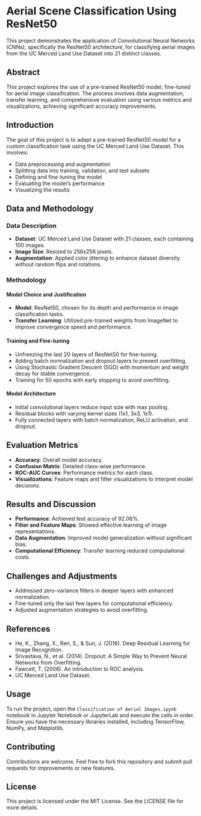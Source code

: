 # Aerial Scene Classification Using ResNet50

This project demonstrates the application of Convolutional Neural Networks (CNNs), specifically the ResNet50 architecture, for classifying aerial images from the UC Merced Land Use Dataset into 21 distinct classes.

## Abstract

This project explores the use of a pre-trained ResNet50 model, fine-tuned for aerial image classification. The process involves data augmentation, transfer learning, and comprehensive evaluation using various metrics and visualizations, achieving significant accuracy improvements.

## Introduction

The goal of this project is to adapt a pre-trained ResNet50 model for a custom classification task using the UC Merced Land Use Dataset. This involves:
- Data preprocessing and augmentation
- Splitting data into training, validation, and test subsets
- Defining and fine-tuning the model
- Evaluating the model’s performance
- Visualizing the results

## Data and Methodology

### Data Description

- **Dataset**: UC Merced Land Use Dataset with 21 classes, each containing 100 images.
- **Image Size**: Resized to 256x256 pixels.
- **Augmentation**: Applied color jittering to enhance dataset diversity without random flips and rotations.

### Methodology

#### Model Choice and Justification

- **Model**: ResNet50, chosen for its depth and performance in image classification tasks.
- **Transfer Learning**: Utilized pre-trained weights from ImageNet to improve convergence speed and performance.

#### Training and Fine-tuning

- Unfreezing the last 20 layers of ResNet50 for fine-tuning.
- Adding batch normalization and dropout layers to prevent overfitting.
- Using Stochastic Gradient Descent (SGD) with momentum and weight decay for stable convergence.
- Training for 50 epochs with early stopping to avoid overfitting.

#### Model Architecture

- Initial convolutional layers reduce input size with max pooling.
- Residual blocks with varying kernel sizes (1x1, 3x3, 1x1).
- Fully connected layers with batch normalization, ReLU activation, and dropout.

## Evaluation Metrics

- **Accuracy**: Overall model accuracy.
- **Confusion Matrix**: Detailed class-wise performance.
- **ROC-AUC Curves**: Performance metrics for each class.
- **Visualizations**: Feature maps and filter visualizations to interpret model decisions.

## Results and Discussion

- **Performance**: Achieved test accuracy of 92.06%.
- **Filter and Feature Maps**: Showed effective learning of image representations.
- **Data Augmentation**: Improved model generalization without significant bias.
- **Computational Efficiency**: Transfer learning reduced computational costs.

## Challenges and Adjustments

- Addressed zero-variance filters in deeper layers with enhanced normalization.
- Fine-tuned only the last few layers for computational efficiency.
- Adjusted augmentation strategies to avoid overfitting.

## References

- He, K., Zhang, X., Ren, S., & Sun, J. (2016). Deep Residual Learning for Image Recognition.
- Srivastava, N., et al. (2014). Dropout: A Simple Way to Prevent Neural Networks from Overfitting.
- Fawcett, T. (2006). An introduction to ROC analysis.
- UC Merced Land Use Dataset.

## Usage

To run the project, open the `Classification of Aerial Images.ipynb` notebook in Jupyter Notebook or JupyterLab and execute the cells in order. Ensure you have the necessary libraries installed, including TensorFlow, NumPy, and Matplotlib. 

## Contributing

Contributions are welcome. Feel free to fork this repository and submit pull requests for improvements or new features.

## License

This project is licensed under the MIT License. See the LICENSE file for more details.
